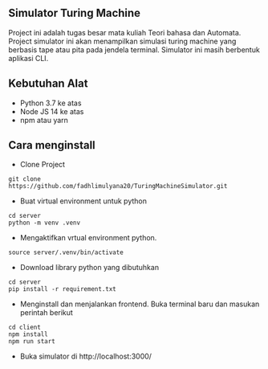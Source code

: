 ## Simulator Turing Machine
Project ini adalah tugas besar mata kuliah Teori bahasa dan Automata. Project simulator ini akan menampilkan simulasi turing machine yang berbasis tape atau pita pada jendela terminal. Simulator ini masih berbentuk aplikasi CLI.

## Kebutuhan Alat
- Python 3.7 ke atas
- Node JS 14 ke atas
- npm atau yarn

## Cara menginstall
- Clone Project
```
git clone https://github.com/fadhlimulyana20/TuringMachineSimulator.git
```
- Buat virtual environment untuk python
```
cd server
python -m venv .venv
```
- Mengaktifkan vrtual environment python.
```
source server/.venv/bin/activate
```
- Download library python yang dibutuhkan
```
cd server
pip install -r requirement.txt
```
- Menginstall dan menjalankan frontend. Buka terminal baru dan masukan perintah berikut
```
cd client
npm install
npm run start
``` 
- Buka simulator di http://localhost:3000/
